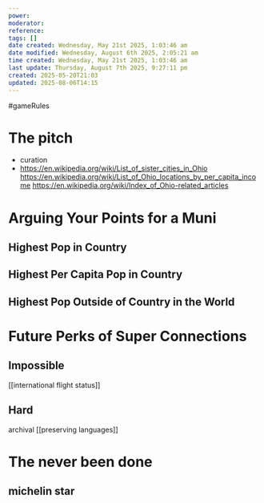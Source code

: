 ```yaml
---
power: 
moderator: 
reference: 
tags: []
date created: Wednesday, May 21st 2025, 1:03:46 am
date modified: Wednesday, August 6th 2025, 2:05:21 am
time created: Wednesday, May 21st 2025, 1:03:46 am
last update: Thursday, August 7th 2025, 9:27:11 pm
created: 2025-05-20T21:03
updated: 2025-08-06T14:15
---
```

#gameRules
# The pitch
- curation
- https://en.wikipedia.org/wiki/List_of_sister_cities_in_Ohio
https://en.wikipedia.org/wiki/List_of_Ohio_locations_by_per_capita_income
https://en.wikipedia.org/wiki/Index_of_Ohio-related_articles

# Arguing Your Points for a Muni
## Highest Pop in Country
## Highest Per Capita Pop in Country
## Highest Pop Outside of Country in the World

# Future Perks of Super Connections
## Impossible
[[international flight status]]
## Hard
archival
[[preserving languages]]

# The never been done
## michelin star
